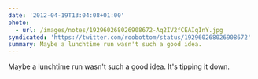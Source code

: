 ```yaml
---
date: '2012-04-19T13:04:08+01:00'
photo:
  - url: /images/notes/192960268026908672-Aq2IV2fCEAIqInY.jpg
syndicated: 'https://twitter.com/roobottom/status/192960268026908672'
summary: Maybe a lunchtime run wasn't such a good idea.
---
```

Maybe a lunchtime run wasn't such a good idea. It's tipping it down. 
